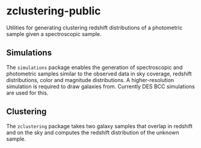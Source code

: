 # zclustering-public

Utilities for generating clustering redshift distributions of a photometric sample given a spectroscopic sample. 

## Simulations

The `simulations` package enables the generation of spectroscopic and photometric samples similar to the observed data in sky coverage, redshift distributions, color and magnitude distributions. A higher-resolution simulation is required to draw galaxies from. Currently DES BCC simulations are used for this. 

## Clustering

The `zclustering` package takes two galaxy samples that overlap in redshift and on the sky and computes the redshift distribution of the unknown sample. 
